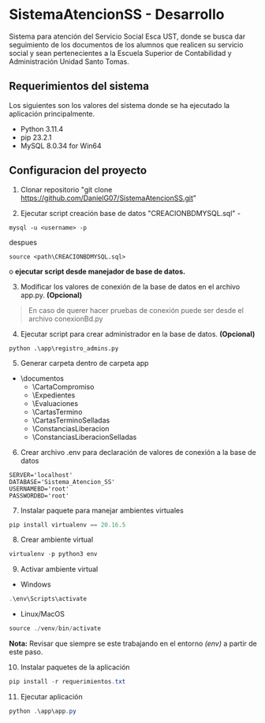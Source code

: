 
# SistemaAtencionSS - Desarrollo

Sistema para atención del Servicio Social Esca UST, donde se busca dar seguimiento de los documentos de los alumnos que realicen su servicio social y sean pertenecientes a la Escuela Superior de Contabilidad y Administración Unidad Santo Tomas.

## Requerimientos del sistema

Los siguientes son los valores del sistema donde se ha ejecutado la aplicación principalmente.

- Python 3.11.4
- pip 23.2.1
- MySQL 8.0.34 for Win64

## Configuracion del proyecto
1. Clonar repositorio "git clone https://github.com/DanielG07/SistemaAtencionSS.git"

2. Ejecutar script creación base de datos "CREACIONBDMYSQL.sql" - 
```
mysql -u <username> -p
```
despues
```
source <path\CREACIONBDMYSQL.sql>
```
 o **ejecutar script desde manejador de base de datos.**

3. Modificar los valores de conexión de la base de datos en el archivo app.py. **(Opcional)**

> En caso de querer hacer pruebas de conexión puede ser desde el archivo conexionBd.py

4. Ejecutar script para crear administrador en la base de datos. **(Opcional)**
```
python .\app\registro_admins.py 
```

5. Generar carpeta dentro de carpeta app
- \documentos
    - \CartaCompromiso
	- \Expedientes
	- \Evaluaciones
	- \CartasTermino
	- \CartasTerminoSelladas
	- \ConstanciasLiberacion
	- \ConstanciasLiberacionSelladas

6. Crear archivo .env para declaración de valores de conexión a la base de datos

```Dotenv
SERVER='localhost'
DATABASE='Sistema_Atencion_SS'
USERNAMEBD='root'
PASSWORDBD='root'
```

7. Instalar paquete para manejar ambientes virtuales

```PowerShell
pip install virtualenv == 20.16.5
```

8. Crear ambiente virtual 

```PowerShell
virtualenv -p python3 env
```

9. Activar ambiente virtual

 - Windows

```PowerShell
.\env\Scripts\activate
```
    
 - Linux/MacOS

```PowerShell
source ./venv/bin/activate
```

**Nota:** Revisar que siempre se este trabajando en el entorno *(env)* a partir de este paso.

10. Instalar paquetes de la aplicación

```PowerShell
pip install -r requerimientos.txt
```

11. Ejecutar aplicación

```PowerShell
python .\app\app.py
```